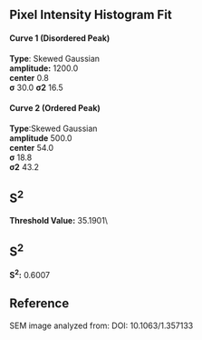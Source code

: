 ## Pixel Intensity Histogram Fit

#### Curve 1 (Disordered Peak)
**Type**: Skewed Gaussian\
**amplitude:** 1200.0\
**center** 0.8\
**σ** 30.0
**σ2** 16.5


#### Curve 2 (Ordered Peak)
**Type**:Skewed Gaussian\
**amplitude** 500.0\
**center** 54.0\
**σ** 18.8\
**σ2** 43.2


## S<sup>2</sup>
**Threshold Value:** 35.1901\
## S<sup>2</sup>
**S<sup>2</sup>:** 0.6007










## Reference
SEM image analyzed from:
DOI: 10.1063/1.357133
